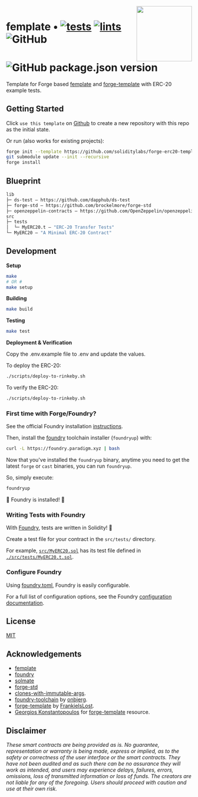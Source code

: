 <img align="right" width="150" height="150" top="100" src="./assets/readme.jpg">

# femplate • [![tests](https://github.com/soliditylabs/forge-erc20-template/actions/workflows/tests.yml/badge.svg)](https://github.com/soliditylabs/forge-erc20-template/actions/workflows/tests.yml) [![lints](https://github.com/soliditylabs/forge-erc20-template/actions/workflows/lints.yml/badge.svg)](https://github.com/soliditylabs/forge-erc20-template/actions/workflows/lints.yml) ![GitHub](https://img.shields.io/github/license/soliditylabs/forge-erc20-template) ![GitHub package.json version](https://img.shields.io/github/package-json/v/soliditylabs/forge-erc20-template)

Template for Forge based [femplate](https://github.com/abigger87/femplate) and [forge-template](https://github.com/FrankieIsLost/forge-template) with ERC-20 example tests.

## Getting Started

Click `use this template` on [Github](https://github.com/soliditylabs/forge-erc20-template) to create a new repository with this repo as the initial state.

Or run (also works for existing projects):

```bash
forge init --template https://github.com/soliditylabs/forge-erc20-template
git submodule update --init --recursive
forge install
```

## Blueprint

```ml
lib
├─ ds-test — https://github.com/dapphub/ds-test
├─ forge-std — https://github.com/brockelmore/forge-std
├─ openzeppelin-contracts — https://github.com/OpenZeppelin/openzeppelin-contracts
src
├─ tests
│  └─ MyERC20.t — "ERC-20 Transfer Tests"
└─ MyERC20 — "A Minimal ERC-20 Contract"
```

## Development

**Setup**

```bash
make
# OR #
make setup
```

**Building**

```bash
make build
```

**Testing**

```bash
make test
```

**Deployment & Verification**

Copy the .env.example file to .env and update the values.

To deploy the ERC-20:

```bash
./scripts/deploy-to-rinkeby.sh
```

To verify the ERC-20:

```bash
./scripts/deploy-to-rinkeby.sh
```

### First time with Forge/Foundry?

See the official Foundry installation [instructions](https://github.com/gakonst/foundry/blob/master/README.md#installation).

Then, install the [foundry](https://github.com/gakonst/foundry) toolchain installer (`foundryup`) with:

```bash
curl -L https://foundry.paradigm.xyz | bash
```

Now that you've installed the `foundryup` binary,
anytime you need to get the latest `forge` or `cast` binaries,
you can run `foundryup`.

So, simply execute:

```bash
foundryup
```

🎉 Foundry is installed! 🎉

### Writing Tests with Foundry

With [Foundry](https://gakonst.xyz), tests are written in Solidity! 🥳

Create a test file for your contract in the `src/tests/` directory.

For example, [`src/MyERC20.sol`](./src/MyERC20.sol) has its test file defined in [`./src/tests/MyERC20.t.sol`](./src/tests/MyERC20.t.sol).

### Configure Foundry

Using [foundry.toml](./foundry.toml), Foundry is easily configurable.

For a full list of configuration options, see the Foundry [configuration documentation](https://github.com/gakonst/foundry/blob/master/config/README.md#all-options).

## License

[MIT](https://github.com/soliditylabs/forge-erc20-template/blob/master/LICENSE)

## Acknowledgements

- [femplate](https://github.com/soliditylabs/forge-erc20-template)
- [foundry](https://github.com/gakonst/foundry)
- [solmate](https://github.com/Rari-Capital/solmate)
- [forge-std](https://github.com/brockelmore/forge-std)
- [clones-with-immutable-args](https://github.com/wighawag/clones-with-immutable-args).
- [foundry-toolchain](https://github.com/onbjerg/foundry-toolchain) by [onbjerg](https://github.com/onbjerg).
- [forge-template](https://github.com/FrankieIsLost/forge-template) by [FrankieIsLost](https://github.com/FrankieIsLost).
- [Georgios Konstantopoulos](https://github.com/gakonst) for [forge-template](https://github.com/gakonst/forge-template) resource.

## Disclaimer

_These smart contracts are being provided as is. No guarantee, representation or warranty is being made, express or implied, as to the safety or correctness of the user interface or the smart contracts. They have not been audited and as such there can be no assurance they will work as intended, and users may experience delays, failures, errors, omissions, loss of transmitted information or loss of funds. The creators are not liable for any of the foregoing. Users should proceed with caution and use at their own risk._
